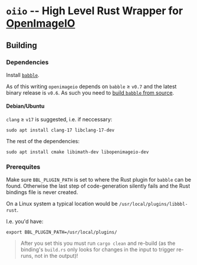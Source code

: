 # `oiio` -- High Level Rust Wrapper for [OpenImageIO](https://github.com/AcademySoftwareFoundation/OpenImageIO)

## Building

### Dependencies

Install [`babble`](https://github.com/anderslanglands/babble).

As of this writing `openimageio` depends on `babble` ≥ `v0.7` and the latest binary release
is `v0.6`. As such you need to [build `babble` from source](https://github.com/anderslanglands/babble?tab=readme-ov-file#building-babble-from-source).


#### Debian/Ubuntu

`clang` ≥ `v17` is suggested, i.e. if neccessary:

```
sudo apt install clang-17 libclang-17-dev
```

The rest of the dependencies:

```
sudo apt install cmake libimath-dev libopenimageio-dev
```

### Prerequites

Make sure `BBL_PLUGIN_PATH` is set to where the Rust plugin for `babble` can be
found.
Otherwise the last step of code-generation silently fails and the Rust bindings
file is never created.

On a Linux system a typical location would be `/usr/local/plugins/libbbl-rust`.

I.e. you'd have:

```shell
export BBL_PLUGIN_PATH=/usr/local/plugins/
```

> After you set this you must run `cargo clean` and re-build (as the binding's
> `build.rs` only looks for changes in the input to trigger re-runs, not in the
> output)!
